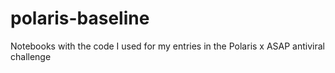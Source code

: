 # polaris-baseline
Notebooks with the code I used for my entries in the Polaris x ASAP antiviral challenge
